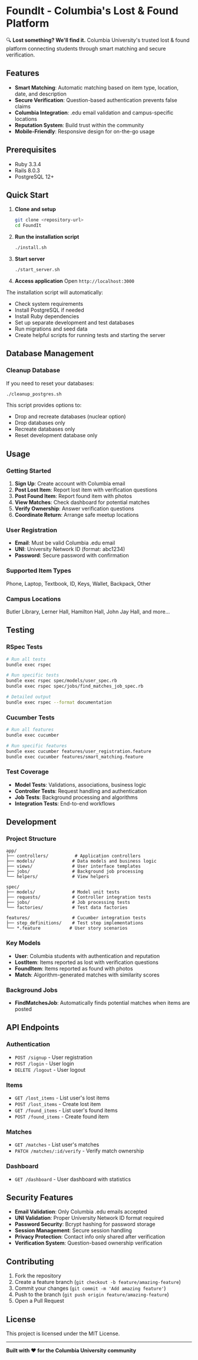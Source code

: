 # FoundIt - Columbia's Lost & Found Platform

🔍 **Lost something? We'll find it.** Columbia University's trusted lost & found platform connecting students through smart matching and secure verification.

## Features

- **Smart Matching**: Automatic matching based on item type, location, date, and description
- **Secure Verification**: Question-based authentication prevents false claims
- **Columbia Integration**: .edu email validation and campus-specific locations
- **Reputation System**: Build trust within the community
- **Mobile-Friendly**: Responsive design for on-the-go usage

## Prerequisites

- Ruby 3.3.4
- Rails 8.0.3
- PostgreSQL 12+

## Quick Start

1. **Clone and setup**
   ```bash
   git clone <repository-url>
   cd FoundIt
   ```

2. **Run the installation script**
   ```bash
   ./install.sh
   ```

3. **Start server**
   ```bash
   ./start_server.sh
   ```

4. **Access application**
   Open `http://localhost:3000`

The installation script will automatically:
- Check system requirements
- Install PostgreSQL if needed
- Install Ruby dependencies
- Set up separate development and test databases
- Run migrations and seed data
- Create helpful scripts for running tests and starting the server

## Database Management

### Cleanup Database
If you need to reset your databases:
```bash
./cleanup_postgres.sh
```

This script provides options to:
- Drop and recreate databases (nuclear option)
- Drop databases only
- Recreate databases only
- Reset development database only

## Usage

### Getting Started
1. **Sign Up**: Create account with Columbia email
2. **Post Lost Item**: Report lost item with verification questions
3. **Post Found Item**: Report found item with photos
4. **View Matches**: Check dashboard for potential matches
5. **Verify Ownership**: Answer verification questions
6. **Coordinate Return**: Arrange safe meetup locations

### User Registration
- **Email**: Must be valid Columbia .edu email
- **UNI**: University Network ID (format: abc1234)
- **Password**: Secure password with confirmation

### Supported Item Types
Phone, Laptop, Textbook, ID, Keys, Wallet, Backpack, Other

### Campus Locations
Butler Library, Lerner Hall, Hamilton Hall, John Jay Hall, and more...

## Testing

### RSpec Tests
```bash
# Run all tests
bundle exec rspec

# Run specific tests
bundle exec rspec spec/models/user_spec.rb
bundle exec rspec spec/jobs/find_matches_job_spec.rb

# Detailed output
bundle exec rspec --format documentation
```

### Cucumber Tests
```bash
# Run all features
bundle exec cucumber

# Run specific features
bundle exec cucumber features/user_registration.feature
bundle exec cucumber features/smart_matching.feature
```

### Test Coverage
- **Model Tests**: Validations, associations, business logic
- **Controller Tests**: Request handling and authentication
- **Job Tests**: Background processing and algorithms
- **Integration Tests**: End-to-end workflows

## Development

### Project Structure
```
app/
├── controllers/          # Application controllers
├── models/              # Data models and business logic
├── views/               # User interface templates
├── jobs/                # Background job processing
└── helpers/             # View helpers

spec/
├── models/              # Model unit tests
├── requests/            # Controller integration tests
├── jobs/                # Job processing tests
└── factories/           # Test data factories

features/                # Cucumber integration tests
├── step_definitions/    # Test step implementations
└── *.feature           # User story scenarios
```

### Key Models
- **User**: Columbia students with authentication and reputation
- **LostItem**: Items reported as lost with verification questions
- **FoundItem**: Items reported as found with photos
- **Match**: Algorithm-generated matches with similarity scores

### Background Jobs
- **FindMatchesJob**: Automatically finds potential matches when items are posted

## API Endpoints

### Authentication
- `POST /signup` - User registration
- `POST /login` - User login
- `DELETE /logout` - User logout

### Items
- `GET /lost_items` - List user's lost items
- `POST /lost_items` - Create lost item
- `GET /found_items` - List user's found items
- `POST /found_items` - Create found item

### Matches
- `GET /matches` - List user's matches
- `PATCH /matches/:id/verify` - Verify match ownership

### Dashboard
- `GET /dashboard` - User dashboard with statistics

## Security Features

- **Email Validation**: Only Columbia .edu emails accepted
- **UNI Validation**: Proper University Network ID format required
- **Password Security**: Bcrypt hashing for password storage
- **Session Management**: Secure session handling
- **Privacy Protection**: Contact info only shared after verification
- **Verification System**: Question-based ownership verification

## Contributing

1. Fork the repository
2. Create a feature branch (`git checkout -b feature/amazing-feature`)
3. Commit your changes (`git commit -m 'Add amazing feature'`)
4. Push to the branch (`git push origin feature/amazing-feature`)
5. Open a Pull Request

## License

This project is licensed under the MIT License.

---

**Built with ❤️ for the Columbia University community**